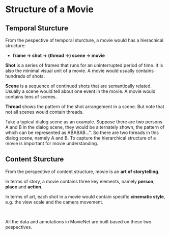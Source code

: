 # Structure of a Movie

## Temporal Sturcture

From the pespective of temporal sturcture, a movie would has a hierachical structure:

- **frame -> shot -> (thread ->) scene -> movie**

**Shot** is a series of frames that runs for an uninterrupted period of time.
It is also the minimal visual unit of a movie.
A movie would usually contains hundreds of shots.

**Scene** is a sequence of continued shots that are semantically related.
Usually a scene would tell about one event in the movie.
A movie would contains tens of scenes.

**Thread** shows the pattern of the shot arrangement in a scene.
But note that not all scenes would contain threads.

Take a typical dialog scene as an example. Suppose there are two persons
A and B in the dialog scene, they would be alternately shown, the pattern
of which can be represented as ABABAB...". So there are two threads in
this dialog scene, namely A and B. To capture the hierarchical structure of
a movie is important for movie understanding.

## Content Sturcture

From the perspective of content structure, movie is an **art of storytelling**.

In terms of story, a movie contains three key elements, namely **person**, **place** and **action**.

In terms of art, each shot in a movie would contain specific **cinematic style**, e.g. the view scale and the camera movement.

&nbsp;
&nbsp;

All the data and annotations in MovieNet are built based on these two pespectives.
